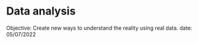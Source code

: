 # Data analysis
Objective: Create new ways to understand the reality using real data.
date: 05/07/2022
